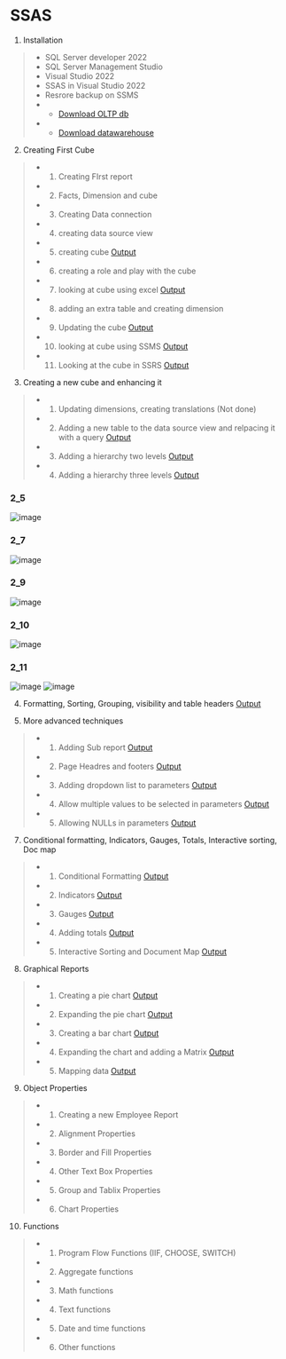 # SSAS

1. Installation
>- SQL Server developer 2022
>- SQL Server Management Studio
>- Visual Studio 2022
>- SSAS in Visual Studio 2022
>- Resrore backup on SSMS
>- - [Download OLTP db](https://github.com/Microsoft/sql-server-samples/releases/tag/adventureworks)
>- - [Download datawarehouse](https://github.com/Microsoft/sql-server-samples/releases/tag/adventureworks)

2. Creating First Cube
>- 1. Creating FIrst report 
>- 2. Facts, Dimension and cube
>- 3. Creating Data connection
>- 4. creating data source view
>- 5. creating cube [Output](#2_5)
>- 6. creating a role and play with the cube
>- 7. looking at cube using excel [Output](#2_7)
>- 8. adding an extra table and creating dimension
>- 9. Updating the cube [Output](#2_9)
>- 10. looking at cube using SSMS [Output](#2_10)
>- 11. Looking at the cube in SSRS [Output](#2_11)

3. Creating a new cube and enhancing it
>- 1. Updating dimensions, creating translations (Not done)
>- 2. Adding a new table to the data source view and relpacing it with a query [Output](#5_2)
>- 3. Adding a hierarchy two levels [Output](#5_3)
>- 4. Adding a hierarchy three levels [Output](#5_3)


### 2_5
![image](https://github.com/hashinil/SSAS/assets/33922245/3a7a6dd1-960a-456c-a523-68db7160273e)

### 2_7
![image](https://github.com/hashinil/SSAS/assets/33922245/44fa5aa4-faf0-4aaf-b105-9ae0ee7482f5)

### 2_9
![image](https://github.com/hashinil/SSAS/assets/33922245/f1939e7f-4aff-4a8d-99f2-1afe9753a682)

### 2_10
![image](https://github.com/hashinil/SSAS/assets/33922245/ce7e9bd6-de5e-4e91-93fd-dc0e33c85ffb)

### 2_11
![image](https://github.com/hashinil/SSAS/assets/33922245/9b54bbcb-e892-4722-b596-fb6be599ea28)
![image](https://github.com/hashinil/SSAS/assets/33922245/d70a669e-dcd2-4366-88a2-bf6da209a854)


4. Formatting, Sorting, Grouping, visibility and table headers [Output](#4)


 
6. More advanced techniques
>- 1. Adding Sub report [Output](#6_1) 
>- 2. Page Headres and footers [Output](#6_2) 
>- 3. Adding dropdown list to parameters [Output](#6_3)
>- 4. Allow multiple values to be selected in parameters [Output](#6_4)
>- 5. Allowing NULLs in parameters [Output](#6_5)

7. Conditional formatting, Indicators, Gauges, Totals, Interactive sorting, Doc map
>- 1. Conditional Formatting [Output](#7_1) 
>- 2. Indicators [Output](#7_2)
>- 3. Gauges [Output](#7_3)
>- 4. Adding totals [Output](#7_4)
>- 5. Interactive Sorting and Document Map [Output](#7_5)

8. Graphical Reports
>- 1. Creating a pie chart [Output](#8_1)
>- 2. Expanding the pie chart [Output](#8_2)
>- 3. Creating a bar chart [Output](#8_3)
>- 4. Expanding the chart and adding a Matrix [Output](#8_4)
>- 5. Mapping data [Output](#8_5)

9. Object Properties
>- 1. Creating a new Employee Report
>- 2. Alignment Properties
>- 3. Border and Fill Properties
>- 4. Other Text Box Properties
>- 5. Group and Tablix Properties
>- 6. Chart Properties

10. Functions
>- 1. Program Flow Functions (IIF, CHOOSE, SWITCH)
>- 2. Aggregate functions
>- 3. Math functions
>- 4. Text functions
>- 5. Date and time functions
>- 6. Other functions

